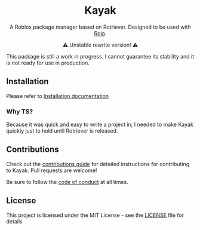 <h1 align="center">Kayak</h1>
<div align="center">
	<!-- include some shields -->
</div>

<div align="center">
	A Roblox package manager based on Rotriever.
	Designed to be used with <a href="https://rojo.space">Rojo</a>.

⚠ Unstable rewrite version! ⚠

</div>

This package is still a work in progress. I cannot guarantee its stability and it is not ready for
use in production.

## Installation

Please refer to [Installation documentation](https://emozley.uk/kayak/guide/installation)

### Why TS?

Because it was quick and easy to write a project in; I needed to make Kayak quickly just to hold
until Rotriever is released.

## Contributions

Check out the [contributions guide](/CONTRIBUTING.md) for detailed instructions for contributing to
Kayak. Pull requests are welcome!

Be sure to follow the [code of conduct](/CODE_OF_CONDUCT.md) at all times.

## License

This project is licensed under the MIT License - see the [LICENSE](/LICENSE) file for details
